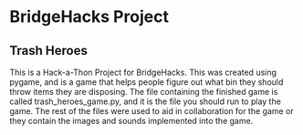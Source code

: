 # BridgeHacks Project
## Trash Heroes

This is a Hack-a-Thon Project for BridgeHacks. This was created using pygame,
and is a game that helps people figure out what bin they should throw items 
they are disposing. The file containing the finished game is called trash_heroes_game.py,
and it is the file you should run to play the game. The rest of the files were used to aid in 
collaboration for the game or they contain the images and sounds implemented into the game.
